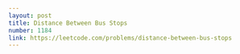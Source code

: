 ```yaml
---
layout: post
title: Distance Between Bus Stops
number: 1184
link: https://leetcode.com/problems/distance-between-bus-stops
---
```

